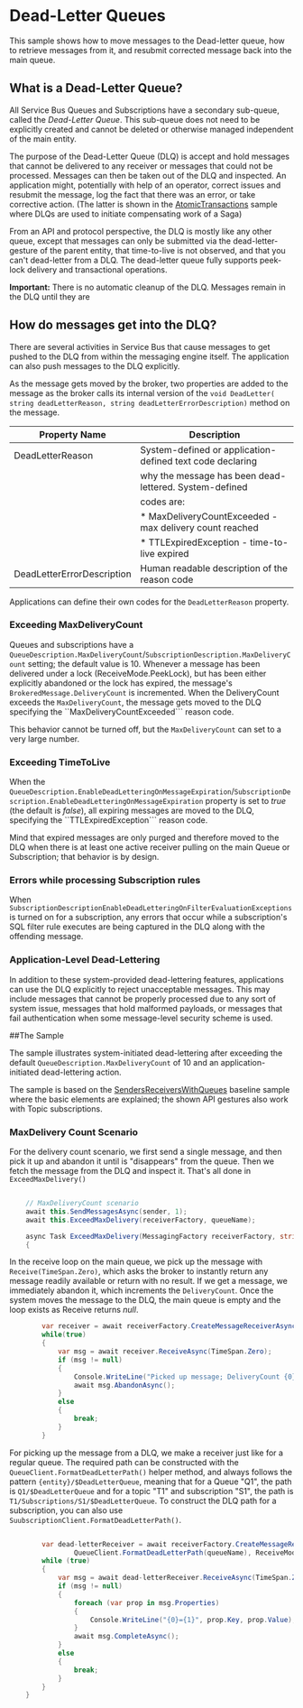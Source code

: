 # Dead-Letter Queues

This sample shows how to move messages to the Dead-letter queue, how to retrieve messages from it, and resubmit corrected message back into the main queue.

## What is a Dead-Letter Queue?

All Service Bus Queues and Subscriptions have a secondary sub-queue, called the *Dead-Letter Queue*. This sub-queue does not need to be explicitly 
created and cannot be deleted or otherwise managed independent of the main entity.

The purpose of the Dead-Letter Queue (DLQ) is accept and hold messages that cannot be delivered to any receiver or messages that could not be processed.
Messages can then be taken out of the DLQ and inspected. An application might, potentially with help of an operator, correct issues and 
resubmit the message, log the fact that there was an error, or take corrective action. (The latter is shown in the [AtomicTransactions](../AtomicTransactions) 
sample where DLQs are used to initiate compensating work of a Saga)

From an API and protocol perspective, the DLQ is mostly like any other queue, except that messages can only be submitted via the 
dead-letter-gesture of the parent entity, that time-to-live is not observed, and that you can't dead-letter from a DLQ. The dead-letter
queue fully supports peek-lock delivery and transactional operations.

**Important:** There is no automatic cleanup of the DLQ. Messages remain in the DLQ until they are   

## How do messages get into the DLQ?

There are several activities in Service Bus that cause messages to get pushed to the DLQ from within the messaging engine itself. The
application can also push messages to the DLQ explicitly. 

As the message gets moved by the broker, two properties are added to the message as the broker calls its internal version of the 
```void DeadLetter( string deadLetterReason, string deadLetterErrorDescription)``` method on the message.  

| Property Name              | Description                                               |
|----------------------------|-----------------------------------------------------------|
| DeadLetterReason           | System-defined or application-defined text code declaring |
|                            | why the message has been dead-lettered. System-defined    |
|                            | codes are:                                                | 
|                            | * MaxDeliveryCountExceeded - max delivery count reached   |
|                            | * TTLExpiredException - time-to-live expired              |
| DeadLetterErrorDescription | Human readable description of the reason code             |

Applications can define their own codes for the ```DeadLetterReason``` property.

### Exceeding MaxDeliveryCount 

Queues and subscriptions have a ```QueueDescription.MaxDeliveryCount```/```SubscriptionDescription.MaxDeliveryCount``` setting; the default value is 10. 
Whenever a message has been delivered under a lock (ReceiveMode.PeekLock), but has been either explicitly abandoned or the lock has expired, the message's
```BrokeredMessage.DeliveryCount``` is incremented. When the DeliveryCount exceeds the ```MaxDeliveryCount```, the message gets moved to the DLQ 
specifying the ``MaxDeliveryCountExceeded``` reason code.

This behavior cannot be turned off, but the ```MaxDeliveryCount``` can set to a very large number. 

### Exceeding TimeToLive

When the ```QueueDescription.EnableDeadLetteringOnMessageExpiration```/```SubscriptionDescription.EnableDeadLetteringOnMessageExpiration``` property is
set to *true* (the default is *false*), all expiring messages are moved to the DLQ, specifying the ``TTLExpiredException``` reason code.

Mind that expired messages are only purged and therefore moved to the DLQ when there is at least one active receiver pulling on the 
main Queue or Subscription; that behavior is by design.

### Errors while processing Subscription rules 

When ```SubscriptionDescriptionEnableDeadLetteringOnFilterEvaluationExceptions```is turned on for a subscription, any errors that occur while a
subscription's SQL filter rule executes are being captured in the DLQ along with the offending message.

### Application-Level Dead-Lettering

In addition to these system-provided dead-lettering features, applications can use the DLQ explicitly to reject unacceptable messages. 
This may include messages that cannot be properly processed due to any sort of system issue, messages that hold malformed payloads, or messages that fail 
authentication when some message-level security scheme is used.

##The Sample

The sample illustrates system-initiated dead-lettering after exceeding the default ```QueueDescription.MaxDeliveryCount``` of 10 and
an application-initiated dead-lettering action.

The sample is based on the [SendersReceiversWithQueues](../SendersReceiversWithQueues) baseline sample where the basic elements are explained; 
the shown API gestures also work with Topic subscriptions.

### MaxDelivery Count Scenario 

For the delivery count scenario, we first send a single message, and then pick it up and abandon it until is "disappears" from the queue. 
Then we fetch the message from the DLQ and inspect it. That's all done in ```ExceedMaxDelivery()```   


``` C#

    // MaxDeliveryCount scenario
    await this.SendMessagesAsync(sender, 1);
    await this.ExceedMaxDelivery(receiverFactory, queueName);

    async Task ExceedMaxDelivery(MessagingFactory receiverFactory, string queueName)
    {
```

In the receive loop on the main queue, we pick up the message with ```Receive(TimeSpan.Zero)```, which asks the 
broker to instantly return any message readily available or return with no result. If we get a message, 
we immediately abandon it, which increments the ```DeliveryCount```. Once the system moves the message to 
the DLQ, the main queue is empty and the loop exists as Receive returns *null*.    

```C#
        var receiver = await receiverFactory.CreateMessageReceiverAsync(queueName, ReceiveMode.PeekLock);
        while(true)
        {
            var msg = await receiver.ReceiveAsync(TimeSpan.Zero);
            if (msg != null)
            {
                Console.WriteLine("Picked up message; DeliveryCount {0}", msg.DeliveryCount);
                await msg.AbandonAsync();
            }
            else
            {
                break;
            }
        }
```

For picking up the message from a DLQ, we make a receiver just like for a regular queue. The required path 
can be constructed with the ```QueueClient.FormatDeadLetterPath()``` helper method, and always follows the 
pattern ```{entity}/$DeadLetterQueue```, meaning that for a Queue "Q1", the path is ```Q1/$DeadLetterQueue``` and
for a topic "T1" and subscription "S1", the path is ```T1/Subscriptions/S1/$DeadLetterQueue```. To construct the 
DLQ path for a subscription, you can also use ```SuubscriptionClient.FormatDeadLetterPath()```.  

```C#        

        var dead-letterReceiver = await receiverFactory.CreateMessageReceiverAsync(
                QueueClient.FormatDeadLetterPath(queueName), ReceiveMode.PeekLock);
        while (true)
        {
            var msg = await dead-letterReceiver.ReceiveAsync(TimeSpan.Zero);
            if (msg != null)
            {
                foreach (var prop in msg.Properties)
                {
                    Console.WriteLine("{0}={1}", prop.Key, prop.Value);
                }
                await msg.CompleteAsync();
            }
            else
            {
                break;
            }
        }
    }
```

         

    



    


 
    
 